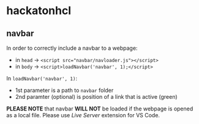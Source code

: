 # hackatonhcl

## navbar

In order to correctly include a navbar to a webpage:
* in `head` -> `<script src="navbar/navloader.js"></script>`
* in `body` -> `<script>loadNavbar('navbar', 1);</script>`

In `loadNavbar('navbar', 1)`:
* 1st parameter is a path to `navbar` folder
* 2nd paramter (optional) is position of a link that is active (green)

**PLEASE NOTE** that navbar **WILL NOT** be loaded if the webpage is opened as a local file. Please use *Live Server* extension for VS Code.